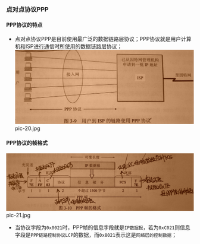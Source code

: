 ### 点对点协议PPP
#### PPP协议的特点
+ 点对点协议PPP是目前使用最广泛的数据链路层协议；PPP协议就是用户计算机和ISP进行通信时所使用的数据链路层协议；
![image](https://github.com/ningbaoqi/ComputerNetWork/blob/master/gif/pic-20.jpg)   pic-20.jpg
#### PPP协议的帧格式
![image](https://github.com/ningbaoqi/ComputerNetWork/blob/master/gif/pic-21.jpg)   pic-21.jpg
+ 当协议字段为`0x0021`时，PPP帧的信息字段就是`IP数据报`，若为`0xC021`则信息字段是`PPP链路控制协议LCP`的数据，而`0x8021`表示这是`网络层的控制数据`；
